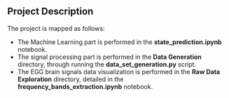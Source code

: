 ## Project Description

The project is mapped as follows:

- The Machine Learning part is performed in the **state_prediction.ipynb** notebook.
- The signal processing part is performed in the **Data Generation** directory, through running the **data_set_generation.py** script.
- The EGG brain signals data visualization is performed in the **Raw Data Exploration** directory, detailed in the **frequency_bands_extraction.ipynb** notebook.
